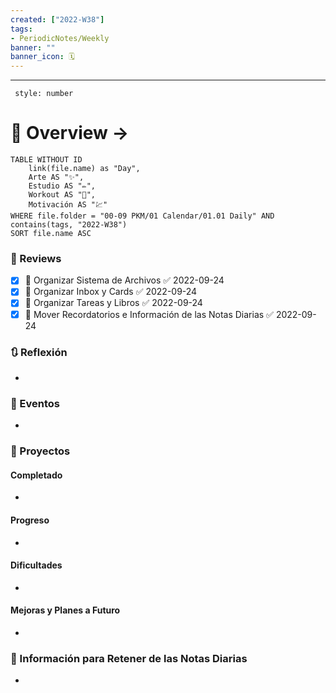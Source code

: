 ```yaml
---
created: ["2022-W38"]
tags: 
- PeriodicNotes/Weekly
banner: ""
banner_icon: 🗓️
---
```

___
```toc
 style: number
```
# 🌌 Overview -> 
```dataview
TABLE WITHOUT ID
	link(file.name) as "Day",
	Arte AS "✨",
	Estudio AS "✏️",
	Workout AS "💪",
	Motivación AS "💹"
WHERE file.folder = "00-09 PKM/01 Calendar/01.01 Daily" AND 
contains(tags, "2022-W38")
SORT file.name ASC
```

### 📑 Reviews
- [x] 🔼 Organizar Sistema de Archivos ✅ 2022-09-24
- [x] 🔼 Organizar Inbox y Cards ✅ 2022-09-24
- [x] 🔼 Organizar Tareas y Libros ✅ 2022-09-24
- [x] 🔼 Mover Recordatorios e Información de las Notas Diarias ✅ 2022-09-24

### 🔃 Reflexión
- 
### 📜 Eventos
- 
### 📃 Proyectos
#### **Completado**
- 
#### **Progreso**
- 
#### **Dificultades**
- 
#### **Mejoras y Planes a Futuro**
- 
### 💾 Información para Retener de las Notas Diarias
- 
